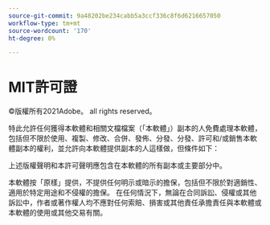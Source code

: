 ```yaml
---
source-git-commit: 9a48202be234cabb5a3ccf336c8f6d6216657050
workflow-type: tm+mt
source-wordcount: '170'
ht-degree: 0%

---
```

# MIT許可證

©版權所有2021Adobe。 all rights reserved。

特此允許任何獲得本軟體和相關文檔檔案（「本軟體」）副本的人免費處理本軟體，包括但不限於使用、複製、修改、合併、發佈、分發、分發、許可和/或銷售本軟體副本的權利，並允許向本軟體提供副本的人這樣做，但條件如下：

上述版權聲明和本許可聲明應包含在本軟體的所有副本或主要部分中。

本軟體按「原樣」提供，不提供任何明示或暗示的擔保，包括但不限於對適銷性、適用於特定用途和不侵權的擔保。 在任何情況下，無論在合同訴訟、侵權或其他訴訟中，作者或著作權人均不應對任何索賠、損害或其他責任承擔責任與本軟體或本軟體的使用或其他交易有關。
